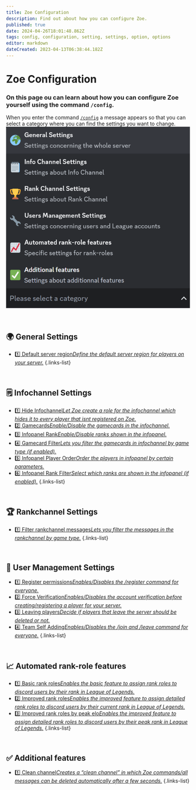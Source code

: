 ```yaml
---
title: Zoe Configuration
description: Find out about how you can configure Zoe.
published: true
date: 2024-04-26T18:01:48.862Z
tags: config, configuration, setting, settings, option, options
editor: markdown
dateCreated: 2023-04-13T06:38:44.182Z
---
```


# Zoe Configuration
### On this page ou can learn about how you can configure Zoe yourself using the command `/config`.

When you enter the command [`/config`](/en/commands/administrative/config) a message appears so that you can select a category where you can find the settings you want to change. 
![](/configuration_choices.png)

<br>

## 🌍 General Settings
-  [:one: Default server region*Define the default server region for players on your server.*](/en/Zoe-Configuration/General/Serverregion)
{.links-list}

<br>

## 🗒️ Infochannel Settings
-  [:one: Hide Infochannel*Let Zoe create a role for the infochannel which hides it to every player that isnt registered on Zoe.*](/en/Zoe-Configuration/Infochannel/Hide-Infochannel)
-  [:two: Gamecards*Enable/Disable the gamecards in the infochannel.*](/en/Zoe-Configuration/Infochannel/Gamecards/)
-  [:three: Infopanel Rank*Enable/Disable ranks shown in the infopanel.*](/en/Zoe-Configuration/Infochannel/Infochannel-Ranks)
-  [:four: Gamecard Filter*Lets you filter the gamecards in infochannel by game type (if enabled).*](/en/Zoe-Configuration/Infochannel/Gamecard-Filter)
-  [:five: Infopanel Player Order*Order the players in infopanel by certain parameters.*](/en/Zoe-Configuration/Infochannel/Infochannel-Order)
-  [:six: Infopanel Rank Filter*Select which ranks are shown in the infopanel (if enabled).*](/en/Zoe-Configuration/Infochannel/Infochannel-Rankfilter)
{.links-list}

<br>

## 🏆 Rankchannel Settings
-  [:one: Filter rankchannel messages*Lets you filter the messages in the rankchannel by game type.*](/en/Zoe-Configuration/Rankchannel/Rankchannel-Filter)
{.links-list}

<br>

## 🔧 User Management Settings
-  [:one: Register permissions*Enables/Disables the /register command for everyone.*](/en/Zoe-Configuration/Usermanagment/Register)
-  [:two: Force Verification*Enables/Disables the account verification before creating/registering a player for your server.*](/en/Zoe-Configuration/Usermanagment/Verification)
-  [:three: Leaving players*Decide if players that leave the server should be deleted or not.*](/en/Zoe-Configuration/Usermanagment/Delete-Leavers)
-  [:four: Team Self Adding*Enables/Disables the /join and /leave command for everyone.*](/en/Zoe-Configuration/Usermanagment/teamselfadding)
{.links-list}

<br>

## 📈 Automated rank-role features
-  [:one: Basic rank roles*Enables the basic feature to assign rank roles to discord users by their rank in League of Legends.*](/en/features/rankroles)
-  [:two: Improved rank roles*Enables the improved feature to assign detailed rank roles to discord users by their current rank in League of Legends.*](/en/features/rankroles)
-  [:three: Improved rank roles by peak elo*Enables the improved feature to assign detailed rank roles to discord users by their peak rank in League of Legends.*](/en/features/rankroles)
{.links-list}

<br>

## ✅ Additional features
-  [:one: Clean channel*Creates a “clean channel” in which Zoe commands/all messages can be deleted automatically after a few seconds.*](/en/Zoe-Configuration/Additional/Cleanchannel)
{.links-list}